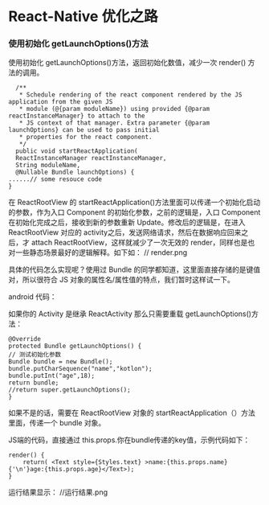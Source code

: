 # React-Native 优化之路 #

### 使用初始化 getLaunchOptions()方法 ###

使用初始化 getLaunchOptions()方法，返回初始化数值，减少一次 render() 方法的调用。

      /**
       * Schedule rendering of the react component rendered by the JS application from the given JS
       * module (@{param moduleName}) using provided {@param reactInstanceManager} to attach to the
       * JS context of that manager. Extra parameter {@param launchOptions} can be used to pass initial
       * properties for the react component.
       */
      public void startReactApplication(
      ReactInstanceManager reactInstanceManager,
      String moduleName,
      @Nullable Bundle launchOptions) {
    ......// some resouce code
    }

在 ReactRootView 的 startReactApplication()方法里面可以传递一个初始化启动的参数，作为入口 Component 的初始化参数，之前的逻辑是，入口 Component 在初始化完成之后，接收到新的参数重新 Update。修改后的逻辑是，在进入 ReactRootView 对应的 activity之后，发送网络请求，然后在数据响应回来之后，才 attach ReactRootView，这样就减少了一次无效的 render，同样也是也对一些静态场景最好的逻辑解释。如下如：
// render.png

具体的代码怎么实现呢？使用过 Bundle 的同学都知道，这里面直接存储的是键值对，所以很符合 JS 对象的属性名/属性值的特点，我们暂时这样试一下。

android 代码：

如果你的 Activity 是继承 ReactActivity 那么只需要重载 getLaunchOptions()方法：

    @Override
    protected Bundle getLaunchOptions() {
    // 测试初始化参数
    Bundle bundle = new Bundle();
    bundle.putCharSequence("name","kotlon");
    bundle.putInt("age",18);
    return bundle;
    //return super.getLaunchOptions();
    }

如果不是的话，需要在 ReactRootView 对象的 startReactApplication（）方法里面，传递一个 bundle 对象。

JS端的代码，直接通过 this.props.你在bundle传递的key值，示例代码如下：

    render() {
        return( <Text style={Styles.text} >name:{this.props.name}{'\n'}age:{this.props.age}</Text>);
    }

运行结果显示：
//运行结果.png